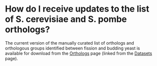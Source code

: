# How do I receive updates to the list of S. cerevisiae and S. pombe orthologs?
<!-- pombase_categories: Datasets,Genome Statistics and Lists,Orthology -->

The current version of the manually curated list of orthologs and
orthologous groups identified between fission and budding yeast is
available for download from the
[Orthologs](/downloads/manually-curated-orthologs) page (linked from the
[Datasets](/downloads/datasets) page).

